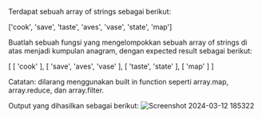 Terdapat sebuah array of strings sebagai berikut:

['cook', 'save', 'taste', 'aves', 'vase', 'state', 'map']

Buatlah sebuah fungsi yang mengelompokkan sebuah array of strings di atas menjadi kumpulan anagram, dengan expected result sebagai berikut:

[
  [ 'cook' ],
  [ 'save', 'aves', 'vase' ],
  [ 'taste', 'state' ],
  [ 'map' ]
]

Catatan: dilarang menggunakan built in function seperti array.map, array.reduce, dan array.filter.

Output yang dihasilkan sebagai berikut:
![Screenshot 2024-03-12 185322](https://github.com/dimas2112/-Pre-Assessment-Software-Engineer/assets/57607971/76709f19-093c-4493-aab5-30c1680182f5)

